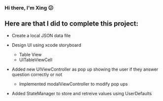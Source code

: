 ### Hi there, I'm Xing  😕

## Here are that I did to complete this project:
- Create a local JSON data file

- Design UI using xcode storyboard
    - Table View
    - UITableViewCell
- Added new UIViewController as pop up showing the user if they answer question correctly or not
    - Implemented modalViewController to modify pop ups
- Added StateManager to store and retreive values using UserDefaults
